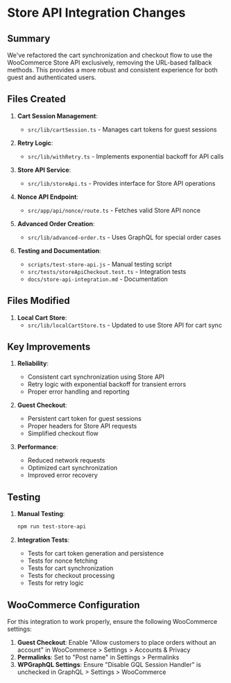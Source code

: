 # Store API Integration Changes

## Summary

We've refactored the cart synchronization and checkout flow to use the WooCommerce Store API exclusively, removing the URL-based fallback methods. This provides a more robust and consistent experience for both guest and authenticated users.

## Files Created

1. **Cart Session Management**:
   - `src/lib/cartSession.ts` - Manages cart tokens for guest sessions

2. **Retry Logic**:
   - `src/lib/withRetry.ts` - Implements exponential backoff for API calls

3. **Store API Service**:
   - `src/lib/storeApi.ts` - Provides interface for Store API operations

4. **Nonce API Endpoint**:
   - `src/app/api/nonce/route.ts` - Fetches valid Store API nonce

5. **Advanced Order Creation**:
   - `src/lib/advanced-order.ts` - Uses GraphQL for special order cases

6. **Testing and Documentation**:
   - `scripts/test-store-api.js` - Manual testing script
   - `src/tests/storeApiCheckout.test.ts` - Integration tests
   - `docs/store-api-integration.md` - Documentation

## Files Modified

1. **Local Cart Store**:
   - `src/lib/localCartStore.ts` - Updated to use Store API for cart sync

## Key Improvements

1. **Reliability**:
   - Consistent cart synchronization using Store API
   - Retry logic with exponential backoff for transient errors
   - Proper error handling and reporting

2. **Guest Checkout**:
   - Persistent cart token for guest sessions
   - Proper headers for Store API requests
   - Simplified checkout flow

3. **Performance**:
   - Reduced network requests
   - Optimized cart synchronization
   - Improved error recovery

## Testing

1. **Manual Testing**:
   ```bash
   npm run test-store-api
   ```

2. **Integration Tests**:
   - Tests for cart token generation and persistence
   - Tests for nonce fetching
   - Tests for cart synchronization
   - Tests for checkout processing
   - Tests for retry logic

## WooCommerce Configuration

For this integration to work properly, ensure the following WooCommerce settings:

1. **Guest Checkout**: Enable "Allow customers to place orders without an account" in WooCommerce > Settings > Accounts & Privacy
2. **Permalinks**: Set to "Post name" in Settings > Permalinks
3. **WPGraphQL Settings**: Ensure "Disable GQL Session Handler" is unchecked in GraphQL > Settings > WooCommerce 